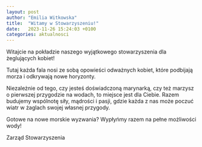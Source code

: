 ```yaml
---
layout: post
author: "Emilia Witkowska"
title:  "Witamy w Stowarzyszeniu!"
date:   2023-11-26 15:24:03 +0100
categories: aktualnosci
---
```


Witajcie na pokładzie naszego wyjątkowego stowarzyszenia dla żeglujących kobiet! 

Tutaj każda fala nosi ze sobą opowieści odważnych kobiet, które podbijają morza i odkrywają nowe horyzonty. 

Niezależnie od tego, czy jesteś doświadczoną marynarką, czy też marzysz o pierwszej przygodzie na wodach, to miejsce jest dla Ciebie. Razem budujemy wspólnotę siły, mądrości i pasji, gdzie każda z nas może poczuć wiatr w żaglach swojej własnej przygody. 

Gotowe na nowe morskie wyzwania? Wypłyńmy razem na pełne możliwości wody!

Zarząd Stowarzyszenia
